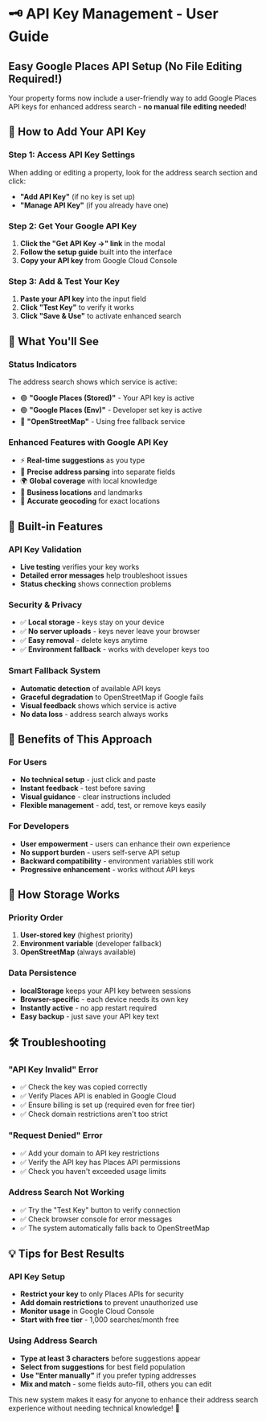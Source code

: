 # 🗝️ API Key Management - User Guide

## Easy Google Places API Setup (No File Editing Required!)

Your property forms now include a user-friendly way to add Google Places API keys for enhanced address search - **no manual file editing needed**!

## 🚀 How to Add Your API Key

### Step 1: Access API Key Settings
When adding or editing a property, look for the address search section and click:
- **"Add API Key"** (if no key is set up)
- **"Manage API Key"** (if you already have one)

### Step 2: Get Your Google API Key
1. **Click the "Get API Key →" link** in the modal
2. **Follow the setup guide** built into the interface
3. **Copy your API key** from Google Cloud Console

### Step 3: Add & Test Your Key
1. **Paste your API key** into the input field
2. **Click "Test Key"** to verify it works
3. **Click "Save & Use"** to activate enhanced search

## 🎯 What You'll See

### Status Indicators
The address search shows which service is active:
- 🟢 **"Google Places (Stored)"** - Your API key is active
- 🟢 **"Google Places (Env)"** - Developer set key is active
- 🔵 **"OpenStreetMap"** - Using free fallback service

### Enhanced Features with Google API Key
- ⚡ **Real-time suggestions** as you type
- 🎯 **Precise address parsing** into separate fields
- 🌍 **Global coverage** with local knowledge
- 🏢 **Business locations** and landmarks
- 📍 **Accurate geocoding** for exact locations

## 🔧 Built-in Features

### API Key Validation
- **Live testing** verifies your key works
- **Detailed error messages** help troubleshoot issues
- **Status checking** shows connection problems

### Security & Privacy
- ✅ **Local storage** - keys stay on your device
- ✅ **No server uploads** - keys never leave your browser
- ✅ **Easy removal** - delete keys anytime
- ✅ **Environment fallback** - works with developer keys too

### Smart Fallback System
- **Automatic detection** of available API keys
- **Graceful degradation** to OpenStreetMap if Google fails
- **Visual feedback** shows which service is active
- **No data loss** - address search always works

## 🎉 Benefits of This Approach

### For Users
- **No technical setup** - just click and paste
- **Instant feedback** - test before saving
- **Visual guidance** - clear instructions included
- **Flexible management** - add, test, or remove keys easily

### For Developers
- **User empowerment** - users can enhance their own experience
- **No support burden** - users self-serve API setup
- **Backward compatibility** - environment variables still work
- **Progressive enhancement** - works without API keys

## 🔄 How Storage Works

### Priority Order
1. **User-stored key** (highest priority)
2. **Environment variable** (developer fallback)
3. **OpenStreetMap** (always available)

### Data Persistence
- **localStorage** keeps your API key between sessions
- **Browser-specific** - each device needs its own key
- **Instantly active** - no app restart required
- **Easy backup** - just save your API key text

## 🛠️ Troubleshooting

### "API Key Invalid" Error
- ✅ Check the key was copied correctly
- ✅ Verify Places API is enabled in Google Cloud
- ✅ Ensure billing is set up (required even for free tier)
- ✅ Check domain restrictions aren't too strict

### "Request Denied" Error
- ✅ Add your domain to API key restrictions
- ✅ Verify the API key has Places API permissions
- ✅ Check you haven't exceeded usage limits

### Address Search Not Working
- ✅ Try the "Test Key" button to verify connection
- ✅ Check browser console for error messages
- ✅ The system automatically falls back to OpenStreetMap

## 💡 Tips for Best Results

### API Key Setup
- **Restrict your key** to only Places APIs for security
- **Add domain restrictions** to prevent unauthorized use
- **Monitor usage** in Google Cloud Console
- **Start with free tier** - 1,000 searches/month free

### Using Address Search
- **Type at least 3 characters** before suggestions appear
- **Select from suggestions** for best field population
- **Use "Enter manually"** if you prefer typing addresses
- **Mix and match** - some fields auto-fill, others you can edit

This new system makes it easy for anyone to enhance their address search experience without needing technical knowledge! 🎉 